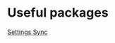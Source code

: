 # Useful packages
[Settings Sync](https://marketplace.visualstudio.com/items?itemName=Shan.code-settings-sync)
